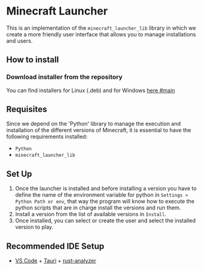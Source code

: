 # Minecraft Launcher
This is an implementation of the `minecraft_launcher_lib` library in which we create a more friendly user interface that allows you to manage installations and users.

## How to install
### Download installer from the repository

You can find installers for Linux (.deb) and for Windows [here #main](https://github.com/LipezJ/minecraft-launcher/releases/tag/main)

## Requisites

Since we depend on the 'Python' library to manage the execution and installation of the different versions of Minecraft, it is essential to have the following requirements installed:

- `Python`
- `minecraft_launcher_lib`

## Set Up

1. Once the launcher is installed and before installing a version you have to define the name of the environment variable for python in `Settings > Python Path or env`, that way the program will know how to execute the python scripts that are in charge install the versions and run them.
2. Install a version from the list of available versions in `Install`.
3. Once installed, you can select or create the user and select the installed version to play.

## Recommended IDE Setup

- [VS Code](https://code.visualstudio.com/) + [Tauri](https://marketplace.visualstudio.com/items?itemName=tauri-apps.tauri-vscode) + [rust-analyzer](https://marketplace.visualstudio.com/items?itemName=rust-lang.rust-analyzer)
